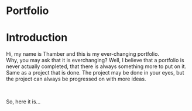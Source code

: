 # Portfolio
<h1>Introduction</h1>
<p>Hi, my name is Thamber and this is my ever-changing portfolio. <br> Why, you may ask that it is everchanging? Well, I believe that a portfolio is never actually completed, that there is always something more to put on it. Same as a project that is done. The project may be done in your eyes, but the project can always be progressed on with more ideas.</p>
<br>
<p> So, here it is...</p>
